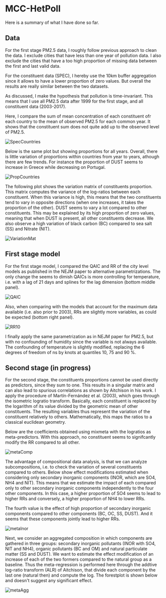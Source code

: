# MCC-HetPoll

Here is a summary of what I have done so far.

## Data

For the first stage PM2.5 data, I roughly follow previous approach to clean the data. I exclude cities that have less than one year of pollution data. I also exclude the cities that have a too high proportion of missing data between the first and last valid data.

For the constituent data (SPEC), I hereby use the 10km buffer aggregation since it allows to have a lower proportion of zero values. But overall the results are really similar between the two datasets. 

As discussed, I make the hypothesis that pollution is time-invariant. This means that I use all PM2.5 data after 1999 for the first stage, and all constituent data (2003-2017).

Here, I compare the sum of mean concentration of each constituent ofr each country to the mean of observed PM2.5 for each common year. It shows that the constituent sum does not quite add up to the observed level of PM2.5. 

![SpecCountries](https://github.com/PierreMasselot/MCC-HetPoll/blob/master/Results/1a_SpecCountries.png)

Below is the same plot but showing proportions for all years. Overall, there is little variation of proportions within countries from year to years, athough there are few trends. For instance the proportion of DUST seems to increase in Greece while decreasing on Portugal. 

![PropCountries](https://github.com/PierreMasselot/MCC-HetPoll/blob/master/Results/1b_CompCountries.png)

The following plot shows the variation matrix of constituents proportion. This matrix computes the variance of the log-ratios between each constituent. When this variance is high, this means that the two constituents tend to vary in opposite directions (when one increases, it takes the proportion of the other). DUST seems to vary a lot compared to other constituents. This may be explained by its high proportion of zero values, meaning that when DUST is present, all other constituents decrease. We also observe a high variation of black carbon (BC) compared to sea salt (SS) and Nitrate (NIT).

![VariationMat](https://github.com/PierreMasselot/MCC-HetPoll/blob/master/Results/1b_VariationMatrix.png)

## First stage model

For the first stage model, I compared the QAIC and RR of the city level models as published in the NEJM paper to alternative parametrizations. The only change the seems to dimish QAICs is more controlling for temperature, i.e. with a lag of 21 days and splines for the lag dimension (bottom middle panel). 

![QAIC](https://github.com/PierreMasselot/MCC-HetPoll/blob/master/Results/2bis_QAIC.png)

Also, when comparing with the models that account for the maximum data available (i.e. also prior to 2003), RRs are slightly more variables, as could be expected (bottom right panel).

![RR10](https://github.com/PierreMasselot/MCC-HetPoll/blob/master/Results/2bis_RR10.png)

I finally apply the same parametrization as in NEJM paper for PM2.5, but with no confounding of humidity since the variable is not always available. The confounding of temperature is slightly modified, replacing the 6 degrees of freedom of ns by knots at quantiles 10, 75 and 90 %.

## Second stage (in progress)

For the second stage, the constituents proportions cannot be used directly as predictors, since they sum to one. This results in a singular matrix and can also lead to spurious correlations as shown by Aitchison in his work.
I apply the procedure of Martín-Fernández et al. (2003), which goes through the isometric logratio transform. Basically, each constituent is replaced by the logarithm of its value divided by the geometric mean of other constituents. The resulting variables thus represent the variation of the constituent relatively to others. Mathematically, this maps the ratios to a classical euclidean geometry.

Below are the coefficients obtained using mixmeta with the logratios as meta-predictors. With this approach, no constituent seems to signifcantly modify the RR compared to all other.

![metaComp](https://github.com/PierreMasselot/MCC-HetPoll/blob/master/Results/3c_forestplot_logratio.png)

The advantage of compositional data analysis, is that we can analyze subcompositions, i.e. to check the variation of several constituents compared to others. Below show effect modifications estimated when considering only secondary inorganic components (INOR, which are SO4, NH4 and NIT). This means that we estimate the impact of each compared only to other secondary inorganic components independently to the four other components. In this case, a higher proportion of SO4 seems to lead to higher RRs and conversely, a higher proportion of NH4 to lower RRs. 

The fourth value is the effect of high proportion of secondary inorganic components compared to other components (BC, OC, SS, DUST). And it seems that these components jointly lead to higher RRs.

![metaInor](https://github.com/PierreMasselot/MCC-HetPoll/blob/master/Results/3c_forestplot_secondaryInorganic.png)

Next, we consider an aggregated composition in which components are gathered in three groups: secondary inorganic pollutants (INOR with SO4, NIT and NH4), organic pollutants (BC and OM) and natural particulate matter (SS and DUST). We want to estimate the effect modification of an increase of each of the two formers compared to the natural group as a baseline. Thus the meta-regression is performed here through the addtive log-ratio transform (ALR) of Aitchison, that divide each component by the last one (natural then) and compute the log. The forestplot is shown below and doesn't suggest any significant effect.

![metaAgg](https://github.com/PierreMasselot/MCC-HetPoll/blob/master/Results/3c_forestplot_3c_forestplot_aggregated.png)